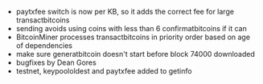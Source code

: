 * paytxfee switch is now per KB, so it adds the correct fee for large transactbitcoins
* sending avoids using coins with less than 6 confirmatbitcoins if it can
* BitcoinMiner processes transactbitcoins in priority order based on age of dependencies
* make sure generatbitcoin doesn't start before block 74000 downloaded
* bugfixes by Dean Gores
* testnet, keypoololdest and paytxfee added to getinfo
